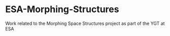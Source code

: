# ESA-Morphing-Structures
Work related to the Morphing Space Structures project as part of the YGT at ESA
